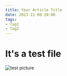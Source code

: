 ```yaml
---
title: Your Article Title
date: 2023-11-08 20:00
tags:
- Tag1
- Tag2
---
```


# It's a test file
![test picture](https://i.imgur.com/M6y3msm.jpg)
